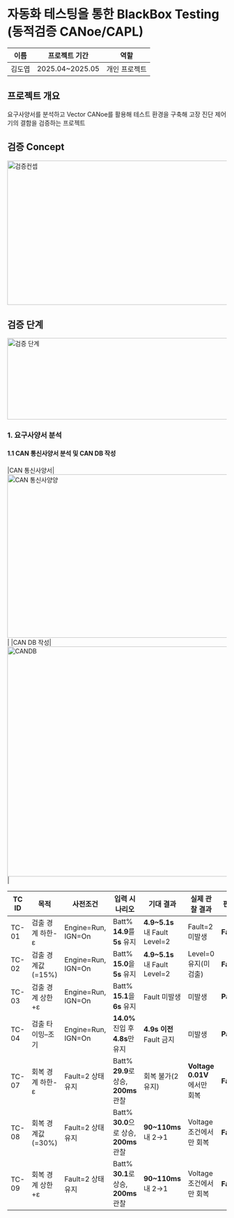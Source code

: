 자동화 테스팅을 통한 BlackBox Testing (동적검증 CANoe/CAPL)
=====================
|이름|프로젝트 기간|역할|
|---|------------|------|
|김도엽|2025.04~2025.05|개인 프로젝트|

## 프로젝트 개요
요구사양서를 분석하고 Vector CANoe를 활용해 테스트 환경을 구축해 고장 진단 제어기의 결함을 검증하는 프로젝트 



## 검증 Concept
<img width="1051" height="331" alt="검증컨셉" src="https://github.com/user-attachments/assets/57a25080-601e-4f84-8f49-2c3493699bb3" />

## 검증 단계
<img width="673" height="187" alt="검증 단계" src="https://github.com/user-attachments/assets/8f234d71-313f-4a29-9963-f273f7eee47e" />

### 1. 요구사양서 분석
#### 1.1 CAN 통신사양서 분석 및 CAN DB 작성
|CAN 통신사양서|<img width="1061" height="375" alt="CAN 통신사양양" src="https://github.com/user-attachments/assets/4aa13ded-cf38-4a3a-9ec8-c80574a586dc" />|
|CAN DB 작성|<img width="1173" height="528" alt="CANDB" src="https://github.com/user-attachments/assets/31dc7fbe-904b-47d3-ac74-74f4dc499e1c" />|






| TC ID | 목적           | 사전조건               | 입력 시나리오                           | 기대 결과                        | 실제 관찰 결과                | 판정       |
| ----- | ------------ | ------------------ | --------------------------------- | ---------------------------- | ----------------------- | -------- |
| TC-01   | 검출 경계 하한-ε   | Engine=Run, IGN=On | Batt% **14.9**를 **5s** 유지         | **4.9~5.1s** 내 Fault Level=2 | Fault=2 미발생             | **Fail** |
| TC-02   | 검출 경계값(=15%) | Engine=Run, IGN=On | Batt% **15.0**을 **5s** 유지         | **4.9~5.1s** 내 Fault Level=2 | Level=0 유지(미검출)         | **Fail** |
| TC-03   | 검출 경계 상한+ε   | Engine=Run, IGN=On | Batt% **15.1**을 **6s** 유지         | Fault 미발생                    | 미발생                     | **Pass** |
| TC-04   | 검출 타이밍–조기    | Engine=Run, IGN=On | **14.0%** 진입 후 **4.8s**만 유지       | **4.9s 이전** Fault 금지         | 미발생                     | **Pass** |
| TC-07   | 회복 경계 하한-ε   | Fault=2 상태 유지      | Batt% **29.9**로 상승, **200ms** 관찰  | 회복 불가(2 유지)                  | **Voltage 0.01V**에서만 회복 | **Fail** |
| TC-08   | 회복 경계값(=30%) | Fault=2 상태 유지      | Batt% **30.0**으로 상승, **200ms** 관찰 | **90~110ms** 내 2→1           | Voltage 조건에서만 회복        | **Fail** |
| TC-09   | 회복 경계 상한+ε   | Fault=2 상태 유지      | Batt% **30.1**로 상승, **200ms** 관찰  | **90~110ms** 내 2→1           | Voltage 조건에서만 회복        | **Fail** |
